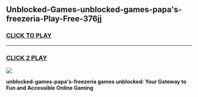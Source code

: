
## Unblocked-Games-unblocked-games-papa's-freezeria-Play-Free-376jj
<h3>
<a href="https://premium76.site?title=unblocked-games-papa's-freezeria&ref=23A">CLICK TO PLAY</a></h3>
<hr>

<h3>
<a href="https://premium76.site?title=unblocked-games-papa's-freezeria&ref=23A">CLICK 2 PLAY</a>
  
</h3>

<a href="https://premium76.site?title=unblocked-games-papa's-freezeria&ref=23A"><img src="https://clearcache.store/games.png"></a>


**unblocked-games-papa's-freezeria games unblocked: Your Gateway to Fun and Accessible Online Gaming**

